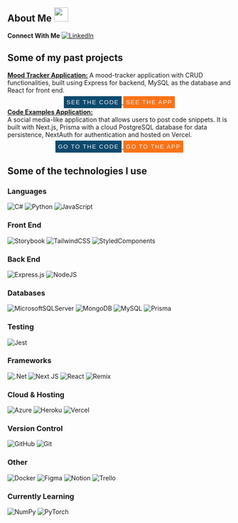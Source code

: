 
## About Me <img src = "https://media2.giphy.com/media/QssGEmpkyEOhBCb7e1/giphy.gif?cid=ecf05e47a0n3gi1bfqntqmob8g9aid1oyj2wr3ds3mg700bl&rid=giphy.gif" width = 32px>

<b>Connect With Me</b>
<a href="https://www.linkedin.com/in/kevincjhung/">
    ![LinkedIn](https://img.shields.io/badge/linkedin-%230077B5.svg?style=for-the-badge&logo=linkedin&logoColor=white)
</a>

## Some of my past projects

<b>
    <a href="">Mood Tracker Application:</a>
</b>
A mood-tracker application with CRUD functionalities, built using Express for backend, MySQL as the database and React for front end. <br>
<div style="text-align: center">
    <a href="">
        <button class="button minimal" style="background-color: #0c4a6e; color: #f3f4f6; height: 27px; border-radius: 1px; letter-spacing: 0.1rem; border: none; margin-top: 5px;">
            SEE THE CODE
        </button>
    </a>
    <a href="">
        <button class="button minimal" style="background-color: #f97316; color: #f3f4f6; height: 27px; border-radius: 1px; letter-spacing: 0.1rem; border: none;">
        SEE THE APP
    </button>
    </a>
</div>

<b>
    <a href="">Code Examples Application:</a>
</b><br/>
A social media-like application that allows users to post code snippets. It is built with Next.js, Prisma with a cloud PostgreSQL database for data persistence, NextAuth for authentication and hosted on Vercel.
<div style="text-align: center">
    <a href="https://github.com/kevincjhung/Code_Snippets_App">
        <button class="button minimal" style="background-color: #0c4a6e; color: #f3f4f6; height: 27px; border-radius: 1px; letter-spacing: 0.1rem; border: none; margin-top: 5px;">
            GO TO THE CODE
        </button>
    </a>
    <a href="https://code-examples-app-kevincjhung.vercel.app/">
        <button class="button minimal" style="background-color: #f97316; color: #f3f4f6; height: 27px; border-radius: 1px; letter-spacing: 0.1rem; border: none;">
            GO TO THE APP
        </button>
    </a>
</div>




## Some of the technologies I use 


### Languages

![C#](https://img.shields.io/badge/c%23-%23239120.svg?style=for-the-badge&logo=c-sharp&logoColor=white)  ![Python](https://img.shields.io/badge/python-3670A0?style=for-the-badge&logo=python&logoColor=ffdd54) ![JavaScript](https://img.shields.io/badge/javascript-%23323330.svg?style=for-the-badge&logo=javascript&logoColor=%23F7DF1E)

### Front End

![Storybook](https://img.shields.io/badge/-Storybook-FF4785?style=for-the-badge&logo=storybook&logoColor=white)  ![TailwindCSS](https://img.shields.io/badge/tailwindcss-%2338B2AC.svg?style=for-the-badge&logo=tailwind-css&logoColor=white)  ![StyledComponents](https://img.shields.io/badge/Styled_components-FF4785?style=for-the-badge&logo=StyledComponents&logoColor=white)

### Back End

![Express.js](https://img.shields.io/badge/express.js-%23404d59.svg?style=for-the-badge&logo=express&logoColor=%2361DAFB)  ![NodeJS](https://img.shields.io/badge/node.js-6DA55F?style=for-the-badge&logo=node.js&logoColor=white)

### Databases

![MicrosoftSQLServer](https://img.shields.io/badge/Microsoft%20SQL%20Sever-CC2927?style=for-the-badge&logo=microsoft%20sql%20server&logoColor=white)  ![MongoDB](https://img.shields.io/badge/MongoDB-%234ea94b.svg?style=for-the-badge&logo=mongodb&logoColor=white)  ![MySQL](https://img.shields.io/badge/mysql-%2300f.svg?style=for-the-badge&logo=mysql&logoColor=white)  ![Prisma](https://img.shields.io/badge/Prisma-3982CE?style=for-the-badge&logo=Prisma&logoColor=white)

### Testing

![Jest](https://img.shields.io/badge/-jest-%23C21325?style=for-the-badge&logo=jest&logoColor=white)

### Frameworks

![.Net](https://img.shields.io/badge/.NET-5C2D91?style=for-the-badge&logo=.net&logoColor=white)  ![Next JS](https://img.shields.io/badge/Next-black?style=for-the-badge&logo=next.js&logoColor=white)  ![React](https://img.shields.io/badge/react-%2320232a.svg?style=for-the-badge&logo=react&logoColor=%2361DAFB)  ![Remix](https://img.shields.io/badge/remix-%23000.svg?style=for-the-badge&logo=remix&logoColor=white)

### Cloud & Hosting

![Azure](https://img.shields.io/badge/azure-%230072C6.svg?style=for-the-badge&logo=microsoftazure&logoColor=white)  ![Heroku](https://img.shields.io/badge/heroku-%23430098.svg?style=for-the-badge&logo=heroku&logoColor=white)  ![Vercel](https://img.shields.io/badge/vercel-%23000000.svg?style=for-the-badge&logo=vercel&logoColor=white)

### Version Control

![GitHub](https://img.shields.io/badge/github-%23121011.svg?style=for-the-badge&logo=github&logoColor=white)  ![Git](https://img.shields.io/badge/git-%23F05033.svg?style=for-the-badge&logo=git&logoColor=white)

### Other

![Docker](https://img.shields.io/badge/docker-%230db7ed.svg?style=for-the-badge&logo=docker&logoColor=white)  ![Figma](https://img.shields.io/badge/figma-%23F24E1E.svg?style=for-the-badge&logo=figma&logoColor=white)  ![Notion](https://img.shields.io/badge/Notion-%23000000.svg?style=for-the-badge&logo=notion&logoColor=white)  ![Trello](https://img.shields.io/badge/Trello-%23026AA7.svg?style=for-the-badge&logo=Trello&logoColor=white)

### Currently Learning

![NumPy](https://img.shields.io/badge/numpy-%23013243.svg?style=for-the-badge&logo=numpy&logoColor=white)  ![PyTorch](https://img.shields.io/badge/PyTorch-%23EE4C2C.svg?style=for-the-badge&logo=PyTorch&logoColor=white)

